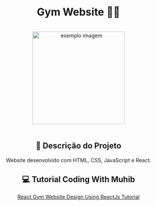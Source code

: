 <div align="center">
  <h1>Gym Website 🏋️‍♀️</h1>
</div>

<br>

<div align="center">
  <img src="https://cdn.discordapp.com/attachments/887544607599120404/1058569768640196638/gym-website.png" alt="exemplo imagem"  width="250px">
<div>

<br>

<div align="center">
  <h2>📝 Descrição do Projeto</h2>
  <p align="center">Website desenvolvido com HTML, CSS, JavaScript e React.</p>
</div>
 
<div align="center">
  <h2>💻 Tutorial Coding With Muhib</h2>
  
  [React Gym Website Design Using ReactJs Tutorial](https://www.youtube.com/watch?v=UVOs3rP3Ea0&t=3243s)
  
</div>
